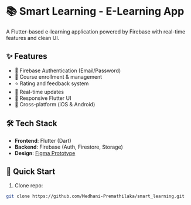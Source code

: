 # 📚 Smart Learning - E-Learning App

A Flutter-based e-learning application powered by Firebase with real-time features and clean UI.

## ✨ Features
- 🔐 Firebase Authentication (Email/Password)
- 📝 Course enrollment & management
- ⭐ Rating and feedback system
- 🔔 Real-time updates
- 🎨 Responsive Flutter UI
- 📱 Cross-platform (iOS & Android)

## 🛠️ Tech Stack
- **Frontend**: Flutter (Dart)
- **Backend**: Firebase (Auth, Firestore, Storage)
- **Design**: [Figma Prototype](https://lnkd.in/dfNHykcY)

## 🚀 Quick Start
1. Clone repo:
```bash
git clone https://github.com/Medhani-Premathilaka/smart_learning.git
